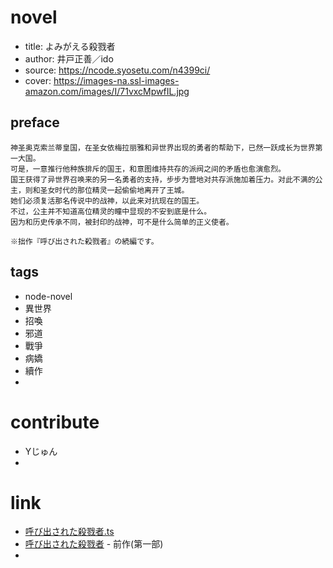
# novel

- title: よみがえる殺戮者
- author: 井戸正善／ido
- source: https://ncode.syosetu.com/n4399ci/
- cover: https://images-na.ssl-images-amazon.com/images/I/71vxcMpwfIL.jpg

## preface

```
神圣奥克索兰蒂皇国，在圣女依梅拉丽雅和异世界出现的勇者的帮助下，已然一跃成长为世界第一大国。  
可是，一意推行他种族排斥的国王，和意图维持共存的派阀之间的矛盾也愈演愈烈。  
国王获得了异世界召唤来的另一名勇者的支持，步步为营地对共存派施加着压力。对此不满的公主，则和圣女时代的那位精灵一起偷偷地离开了王城。  
她们必须复活那名传说中的战神，以此来对抗现在的国王。  
不过，公主并不知道高位精灵的瞳中显现的不安到底是什么。  
因为和历史传承不同，被封印的战神，可不是什么简单的正义使者。

※拙作『呼び出された殺戮者』の続編です。
```

## tags

- node-novel
- 異世界
- 招喚
- 邪道
- 戰爭
- 病嬌
- 續作
- 

# contribute

- Yじゅん
- 

# link

- [呼び出された殺戮者.ts](https://github.com/bluelovers/node-novel/blob/master/lib/locales/%E5%91%BC%E3%81%B3%E5%87%BA%E3%81%95%E3%82%8C%E3%81%9F%E6%AE%BA%E6%88%AE%E8%80%85.ts)
- [呼び出された殺戮者](../呼び出された殺戮者) - 前作(第一部)
- 
